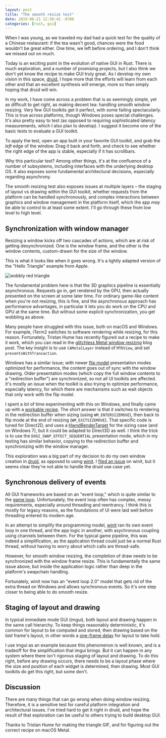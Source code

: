 ```yaml
---
layout: post
title: "The smooth resize test"
date: 2019-06-21 12:50:42 -0700
categories: [rust, gui]
---
```


When I was young, as we traveled my dad had a quick test for the quality of a Chinese restaurant: if the tea wasn't good, chances were the food wouldn't be great either. One time, we left before ordering, and I don't think we missed out on much.

Today is an exciting point in the evolution of native GUI in Rust. There is much exploration, and a number of promising projects, but I also think we don't yet know the recipe to make GUI truly great. As I develop my own vision in this space, [druid], I hope more that the efforts will learn from each other and that an excellent synthesis will emerge, more so than simply hoping that druid will win.

In my work, I have come across a problem that is as seemingly simple, yet as difficult to get right, as making decent tea: handling smooth window resizing. Very few GUI toolkits get it perfect, with some failing spectacularly. This is true across platforms, though Windows poses special challenges. It's also pretty easy to test (as opposed to requiring sophisticated latency measurements, which I also plan to develop). I suggest it become one of the basic tests to evaluate a GUI toolkit.

To apply the test, open an app built in your favorite GUI toolkit, and grab the _left_ edge of the window. Drag it back and forth, and check to see whether the right edge of the app is stable, especially if it has scrollbars.

Why this particular test? Among other things, it's at the confluence of a number of subsystems, including interfaces with the underlying desktop OS. It also exposes some fundamental architectural decisions, especially regarding asynchrony.

The smooth resizing test also exposes issues at multiple layers – the staging of layout vs drawing within the GUI toolkit, whether requests from the platform can be handled synchronously, and complex interactions between graphics and window management in the platform itself, which the app _may_ be able to control to at least some extent. I'll go through these from low level to high level.

## Synchronization with window manager

Resizing a window kicks off two cascades of actions, which are at risk of getting desynchronized. One is the window frame, and the other is the window contents, custom-drawn for the size of the window.

This is what it looks like when it goes wrong. It's a lightly adapted version of the "Hello Triangle" example from Apple.

![wobbly red triangle](https://raphlinus.github.io/assets/wobbly_hello_triangle.gif)

The fundamental problem here is that the 3D graphics pipeline is essentially asynchronous. Requests go in, get rendered by the GPU, then actually presented on the screen at some later time. For ordinary game-like content when you're not resizing, this is fine, and the asynchronous approach has performance advantages, in particular it lets you do work on the CPU and GPU at the same time. But without some explicit synchronization, you get wobbling as above.

Many people have struggled with this issue, both on macOS and Windows. For example, iTerm2 switches to software rendering while resizing, for this reason. Fortunately, Tristan Hume has recently figured out a recipe to make it work, which you can read in the [glitchless Metal window resizing] blog post. The key insight is to use `CAMetalLayer` instead of `MTKView`, and set `presentsWithTransaction`.

Windows has a similar issue; with newer [flip model] presentation modes optimized for performance, the content goes out of sync with the window drawing. Older presentation modes (which copy the full window contents to a "redirection buffer") are synchronized, so not all UI toolkits are affected. It's mostly an issue when the toolkit is also trying to optimize performance, especially latency, for which there are mechanisms such as wait objects that only work with the flip model.

I spent a _lot_ of time experimenting with this on Windows, and finally came up with a [workable recipe]. The short answer is that it switches to rendering in the redirection buffer when sizing (using `WM_ENTERSIZEMOVE`), then back to flip mode at the end of resizing (`WM_EXITSIZEMOVE`). That specific code is tuned for Direct2D, and uses a [HwndRenderTarget](https://docs.microsoft.com/en-us/windows/desktop/api/d2d1/nn-d2d1-id2d1hwndrendertarget) for the sizing case (and on Windows 7), but it could be adapted to Direct3D as well. I think the trick is to use the `DXGI_SWAP_EFFECT_SEQUENTIAL` presentation mode, which in my testing has similar behavior, copying to the redirection buffer and synchronizing with the window manager.

This exploration was a big part of my decision to do my own window creation in [druid], as opposed to using [winit]. I [filed an issue](https://github.com/rust-windowing/winit/issues/786) on winit, but it seems clear they're not able to handle the druid use case yet.

## Synchronous delivery of events

All GUI frameworks are based on an "event loop," which is quite similar to the [game loop]. Unfortunately, the event loop often has complex, messy requirements, especially around threading and reentrancy. I think this is mostly for legacy reasons, as the foundations of UI were laid well before threading entered its modern age.

In an attempt to simplify the programming model, [winit] ran its own event loop in one thread, and the app logic in another, with asychronous coupling using channels between them. For the typical game pipeline, this was indeed a simplification, as the application thread could just be a normal Rust thread, without having to worry about which calls are thread-safe.

However, for smooth window resizing, the completion of draw needs to be synchronized with the window frame resize. This is fundamentally the same issue above, but inside the application logic rather than deep in the platform's swapchain handling.

Fortunately, winit now has an "event loop 2.0" model that gets rid of the extra thread on Windows and allows synchronous events. So it's one step closer to being able to do smooth resize.

## Staging of layout and drawing

In typical immediate mode GUI (imgui), both layout and drawing happen in the same call hierarchy. To keep things reasonably deterministic, it's common for layout to be computed and stored, then drawing based on the _last_ frame's layout, in other words a [one-frame delay] for layout to take hold.

I use imgui as an example because this phenomenon is well known, and is a tradeoff for the simplification that imgui brings. But it can happen in any system where there isn't rigorous staging of layout and drawing. To do this right, before any drawing occurs, there needs to be a layout phase where the size and position of each widget is determined, then drawing. Most GUI toolkits do get this right, but some don't.

## Discussion

There are many things that can go wrong when doing window resizing. Therefore, it is a sensitive test for careful platform integration and architectural issues. I've tried hard to get it right in druid, and hope the result of that exploration can be useful to others trying to build desktop GUI.

Thanks to Tristan Hume for making the triangle GIF, and for figuring out the correct recipe on macOS Metal.

[druid]: https://github.com/xi-editor/druid
[areweguiyet]: http://areweguiyet.com/
[game loop]: http://gameprogrammingpatterns.com/game-loop.html
[swap chain]: https://en.wikipedia.org/wiki/Swap_Chain
[double buffering]: https://en.wikipedia.org/wiki/Multiple_buffering#Double_buffering_in_computer_graphics
[flip model]: https://docs.microsoft.com/en-us/windows/desktop/direct3ddxgi/for-best-performance--use-dxgi-flip-model
[one-frame delay]: https://twitter.com/jdryg/status/950640715213795329
[glitchless metal window resizing]: http://thume.ca/2019/06/19/glitchless-metal-window-resizing/
[workable recipe]: https://github.com/xi-editor/xi-win/pull/21
[winit]: https://github.com/rust-windowing/winit
